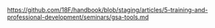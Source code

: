 ---
---
https://github.com/18F/handbook/blob/staging/articles/5-training-and-professional-development/seminars/gsa-tools.md